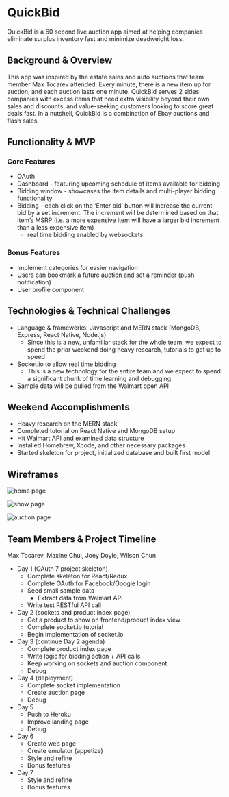 # QuickBid

QuickBid is a 60 second live auction app aimed at helping companies eliminate surplus inventory fast and minimize deadweight loss.

## Background & Overview

This app was inspired by the estate sales and auto auctions that team member Max Tocarev attended. Every minute, there is a new item up for auction, and each auction lasts one minute. QuickBid serves 2 sides: companies with excess items that need extra visibility beyond their own sales and discounts, and value-seeking customers looking to score great deals fast. In a nutshell, QuickBid is a combination of Ebay auctions and flash sales.

## Functionality & MVP

### Core Features
* OAuth
* Dashboard - featuring upcoming schedule of items available for bidding
* Bidding window - showcases the item details and multi-player bidding functionality
* Bidding - each click on the ‘Enter bid’ button will increase the current bid by a set increment. The increment will be determined based on that item’s MSRP (i.e. a more expensive item will have a larger bid increment than a less expensive item)
    * real time bidding enabled by websockets

### Bonus Features
* Implement categories for easier navigation
* Users can bookmark a future auction and set a reminder (push notification)
* User profile component

## Technologies & Technical Challenges

* Language & frameworks: Javascript and MERN stack (MongoDB, Express, React Native, Node.js)
    * Since this is a new, unfamiliar stack for the whole team, we expect to spend the prior weekend doing heavy research, tutorials to get up to speed
* Socket.io to allow real time bidding
    * This is a new technology for the entire team and we expect to spend a significant chunk of time learning and debugging
* Sample data will be pulled from the Walmart open API

## Weekend Accomplishments

* Heavy research on the MERN stack
* Completed tutorial on React Native and MongoDB setup
* Hit Walmart API and examined data structure
* Installed Homebrew, Xcode, and other necessary packages
* Started skeleton for project, initialized database and built first model

## Wireframes
![home page](https://raw.githubusercontent.com/jdoyle5/quick_bid/master/docs/wireframes/Screen%201.png)

![show page](https://raw.githubusercontent.com/jdoyle5/quick_bid/master/docs/wireframes/Screen%202.png)

![auction page](https://raw.githubusercontent.com/jdoyle5/quick_bid/master/docs/wireframes/Screen%203.png)

## Team Members & Project Timeline

Max Tocarev, Maxine Chui, Joey Doyle, Wilson Chun

* Day 1 (OAuth 7 project skeleton)
    * Complete skeleton for React/Redux
    * Complete OAuth for Facebook/Google login
    * Seed small sample data
        * Extract data from Walmart API
    * Write test RESTful API call
* Day 2 (sockets and product index page)
    * Get a product to show on frontend/product index view
    * Complete socket.io tutorial
    * Begin implementation of socket.io
* Day 3 (continue Day 2 agenda)
    * Complete product index page
    * Write logic for bidding action + API calls
    * Keep working on sockets and auction component
    * Debug
* Day 4 (deployment)
    * Complete socket implementation
    * Create auction page
    * Debug
* Day 5
    * Push to Heroku
    * Improve landing page
    * Debug
* Day 6
    * Create web page
    * Create emulator (appetize)
    * Style and refine
    * Bonus features
* Day 7
    * Style and refine
    * Bonus features
